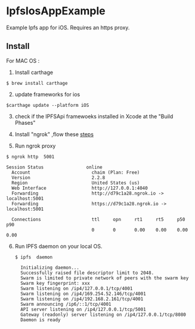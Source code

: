 # IpfsIosAppExample
Example Ipfs app for iOS. Requires an https proxy.


## Install

For MAC OS :

  1. Install  carthage 

    $ brew install carthage 

  2. update frameworks for ios 

    $carthage update --platform iOS

  3. check if the IPFSApi framewoeks installed in Xcode at the "Build Phases"
  
  
  4. Install "ngrok" ,flow these [steps](https://ngrok.com/download)
    
  5. Run ngrok proxy 
  
    $ ngrok http  5001
    
    Session Status                online                                                                           
      Account                       chaim (Plan: Free)                                                               
      Version                       2.2.8                                                                            
      Region                        United States (us)                                                               
      Web Interface                 http://127.0.0.1:4040                                                            
      Forwarding                    http://d79c1a28.ngrok.io -> localhost:5001                                       
      Forwarding                    https://d79c1a28.ngrok.io -> localhost:5001                                      

      Connections                   ttl     opn     rt1     rt5     p50     p90                                      
                                    0       0       0.00    0.00    0.00    0.00

 6. Run IPFS daemon on your local OS.
     
		$ ipfs  daemon 
	 
		  Initializing daemon...
		  Successfully raised file descriptor limit to 2048.
		  Swarm is limited to private network of peers with the swarm key
		  Swarm key fingerprint: xxx
		  Swarm listening on /ip4/127.0.0.1/tcp/4001
		  Swarm listening on /ip4/169.254.52.146/tcp/4001
		  Swarm listening on /ip4/192.168.2.161/tcp/4001
		  Swarm announcing /ip6/::1/tcp/4001
		  API server listening on /ip4/127.0.0.1/tcp/5001
		  Gateway (readonly) server listening on /ip4/127.0.0.1/tcp/8080
		  Daemon is ready


